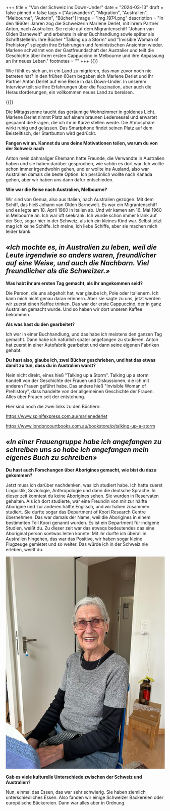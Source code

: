 +++
title = "Von der Schweiz ins Down-Under"
date = "2024-03-13"
draft = false
pinned = false
tags = ["Auswandern", "Migration", "Australien", "Melbourne", "Autorin", "Bücher"]
image = "img_1974.png"
description = "In den 1960er Jahren zog die Schweizerin Marlene Derlet, mit ihrem Partner Anton, nach Australien. Sie reiste auf dem Migrantenschiff \"Johann van Olden Barnewelt\" und arbeitete in einer Buchhandlung sowie später als Schriftstellerin. Ihre Bücher \"Talking up a Storm\" und \"Invisible Woman of Prehistory\" spiegeln ihre Erfahrungen und feministischen Ansichten wieder. Marlene schwärmt von der Gastfreundschaft der Australier und teilt die Geschichte über ihren ersten Cappuccino in Melbourne und ihre Anpassung an ihr neues Leben."
footnotes = ""
+++
{{<lead>}}

Wie fühlt es sich an, in ein Land zu migrieren, das man zuvor noch nie betreten hat? In den frühen 60ern begaben sich Marlene Derlet und ihr Partner Anton Derlet auf eine Reise in das Down-Under. In unserem Interview teilt sie ihre Erfahrungen über die Faszination, aber auch die Herausforderungen, ein vollkommen neues Land zu bereisen.

{{</lead>}}

Die Mittagssonne taucht das geräumige Wohnzimmer in goldenes Licht. Marlene Derlet nimmt Platz auf einem braunen Ledersessel und erwartet gespannt die Fragen, die ich ihr in Kürze stellen werde. Die Atmosphäre wirkt ruhig und gelassen. Das Smartphone findet seinen Platz auf dem Beistelltisch, der Startbutton wird gedrückt.

**Fangen wir an. Kannst du uns deine Motivationen teilen, warum du von der Schweiz nach**

Anton mein dahmaliger Ehemann hatte Freunde, die Verwandte in Australien haben und sie haben darüber gesprochen, wie schön es dort war. Ich wollte schon immer irgendwohin gehen, und er wollte ins Ausland, also war Australien damals die beste Option. Ich persönlich wollte nach Kanada gehen, aber wir haben uns dann dafür entschieden.

**Wie war die Reise nach Australien, Melbourne?**                                         

Wir sind von Genua, also aus Italien, nach Australien gezogen. Mit dem Schiff, das hieß Johann van Olden Barnewelt. Es war ein Migrantenschiff und es legte am 18. April 1960 in Italien ab. Und wir kamen am 16. Mai 1960 in Melbourne an. Ich war oft seekrank. Ich wurde schon immer krank auf der See, sogar hier in der Schweiz, als ich ein kleines Kind war. Selbst jetzt mag ich keine Schiffe. Ich meine, ich liebe Schiffe, aber sie machen mich leider krank.

## ***«Ich mochte es, in Australien zu leben, weil die Leute irgendwie so anders waren, freundlicher auf eine Weise, und auch die Nachbarn. Viel freundlicher als die Schweizer.»***

**Was habt ihr am ersten Tag gemacht, als ihr angekommen seid?**

Die Person, die uns abgeholt hat, war glaube ich, Pole oder Italienern. Ich kann mich nicht genau daran erinnern. Aber sie sagte zu uns, jetzt werden wir zuerst einen Kaffee trinken. Das war der erste Cappuccino, der in ganz Australien gemacht wurde. Und so haben wir dort unseren Kaffee bekommen.

**Als was hast du den gearbeitet?**

Ich war in einer Buchhandlung, und das habe ich meistens den ganzen Tag gemacht. Dann habe ich natürlich später angefangen zu studieren. Anton hat zuerst in einer Autofabrik gearbeitet und dann seine eigenen Fabriken gehabt.

**Du hast also, glaube ich, zwei Bücher geschrieben, und hat das etwas damit zu tun, dass du in Australien warst?**

Nein nicht direkt, eines hieß "Talking up a Storm". Talking up a storm handelt von der Geschichte der Frauen und Diskussionen, die ich mit anderen Frauen geführt habe. Das andere hieß "Invisible Woman of Prehistory", dass handelte von der allgemeinen Geschichte der Frauen. Alles über Frauen seit der entstehung.

Hier sind noch die zwei links zu den Büchern:

https://www.spinifexpress.com.au/marlenederlet

https://www.londoncourtbooks.com.au/bookstore/p/talking-up-a-storm

## ***«In einer Frauengruppe habe ich angefangen zu schreiben uns so habe ich angefangen mein eigenes Buch zu schreiben»***

**Du hast auch Forschungen über Aborigines gemacht, wie bist du dazu gekommen?**

Jetzt muss ich darüber nachdenken, was ich studiert habe. Ich hatte zuerst Linguistik, Soziologie, Anthropologie und dann die deutsche Sprache. In dieser zeit konntest du keine Aborigines sehen. Sie wurden in Reservaten gehalten. Als ich dort studierte, war eine Freundin von mir zur hälfte Aborigine und zur anderen hälfte Englisch, und wir haben zusammen studiert. Sie durfte sogar das Department of Koori Research Centre übernehmen. Das war damals der Name, weil die Aborigines in einem bestimmten Teil Koori genannt wurden. Es ist ein Department für indigene Studien, weißt du. Zu dieser zeit war das etwaqs bedeutendes das eine Aboriginal person soetwas leiten konnte. Mit ihr durfte ich überall in Australien hingehen, das war das Positive, wir haben sogar kleine Flugzeuge gemietet und so weiter. Das würde ich in der Schweiz nie erleben, weißt du.

![Marlene Derlet, geboren 14.09.1936, ist in den 60ern nach Australien Melbourne ausgewandert. 2008 kam sie wegen ihren Enkelkindern wieder zurück in die Schweiz. Heute lebt sie in einer kleinen Wohnung auserhalb von Basel.](whatsapp-image-2024-02-24-at-1.50.40-pm.jpeg)

**Gab es viele kulturelle Unterschiede zwischen der Schweiz und Australien?**

Nun, einmal das Essen, das war sehr schwierig. Sie haben ziemlich unterschiedliches Essen. Also fanden wir einige Schweizer Bäckereien oder europäische Bäckereien. Dann war alles aber in Ordnung.